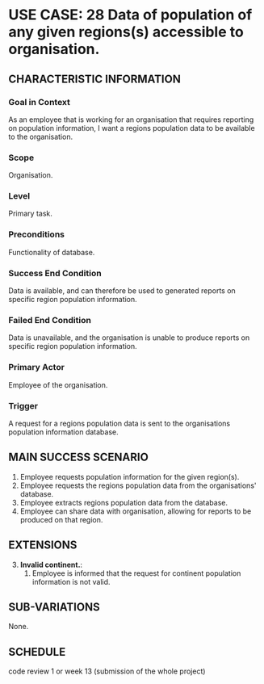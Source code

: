 # USE CASE: 28 Data of population of any given regions(s) accessible to organisation.

## CHARACTERISTIC INFORMATION

### Goal in Context

As an employee that is working for an organisation that requires reporting on population information, I want a regions population data to be available to the organisation.

### Scope

Organisation.

### Level

Primary task.

### Preconditions

Functionality of database.

### Success End Condition

Data is available, and can therefore be used to generated reports on specific region population information.

### Failed End Condition

Data is unavailable, and the organisation is unable to produce reports on specific region population information.

### Primary Actor

Employee of the organisation.

### Trigger

A request for a regions population data is sent to the organisations population information database.

## MAIN SUCCESS SCENARIO

1. Employee requests population information for the given region(s).
2. Employee requests the regions population data from the organisations' database.
3. Employee extracts regions population data from the database.
4. Employee can share data with organisation, allowing for reports to be produced on that region.

## EXTENSIONS

3. **Invalid continent.**:
    1. Employee is informed that the request for continent population information is not valid.

## SUB-VARIATIONS

None.

## SCHEDULE

code review 1 or week 13 (submission of the whole project)